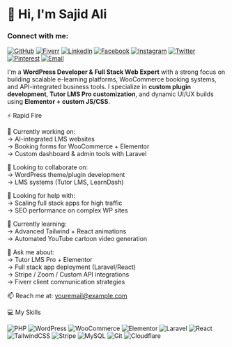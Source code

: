 <h1>👋 Hi, I'm Sajid Ali</h1>

<h3>Connect with me:</h3>  

[![GitHub](https://img.shields.io/badge/GitHub-181717?style=for-the-badge&logo=github&logoColor=white)](https://github.com/yourusername)
[![Fiverr](https://img.shields.io/badge/Fiverr-00b22d?style=for-the-badge&logo=fiverr&logoColor=white)](https://fiverr.com/your-profile)
[![LinkedIn](https://img.shields.io/badge/LinkedIn-0077B5?style=for-the-badge&logo=linkedin&logoColor=white)](https://linkedin.com/in/your-profile)
[![Facebook](https://img.shields.io/badge/Facebook-1877F2?style=for-the-badge&logo=facebook&logoColor=white)](https://facebook.com/your-profile)
[![Instagram](https://img.shields.io/badge/Instagram-E4405F?style=for-the-badge&logo=instagram&logoColor=white)](https://instagram.com/your-profile)
[![Twitter](https://img.shields.io/badge/Twitter-1DA1F2?style=for-the-badge&logo=twitter&logoColor=white)](https://twitter.com/your-profile)
[![Pinterest](https://img.shields.io/badge/Pinterest-BD081C?style=for-the-badge&logo=pinterest&logoColor=white)](https://pinterest.com/your-profile)
[![Email](https://img.shields.io/badge/Email-Contact-red?style=for-the-badge&logo=gmail&logoColor=white)](mailto:youremail@example.com)


I'm a **WordPress Developer & Full Stack Web Expert** with a strong focus on building scalable e-learning platforms, WooCommerce booking systems, and API-integrated business tools. I specialize in **custom plugin development**, **Tutor LMS Pro customization**, and dynamic UI/UX builds using **Elementor + custom JS/CSS**.


⚡ Rapid Fire

🔭 Currently working on:  
→ AI-integrated LMS websites  
→ Booking forms for WooCommerce + Elementor  
→ Custom dashboard & admin tools with Laravel

👯 Looking to collaborate on:  
→ WordPress theme/plugin development  
→ LMS systems (Tutor LMS, LearnDash)

🤝 Looking for help with:  
→ Scaling full stack apps for high traffic  
→ SEO performance on complex WP sites

🌱 Currently learning:  
→ Advanced Tailwind + React animations  
→ Automated YouTube cartoon video generation

💬 Ask me about:  
→ Tutor LMS Pro + Elementor  
→ Full stack app deployment (Laravel/React)  
→ Stripe / Zoom / Custom API integrations  
→ Fiverr client communication strategies

📫 Reach me at: [youremail@example.com](mailto:youremail@example.com)


💻 My Skills

![PHP](https://img.shields.io/badge/-PHP-777BB4?style=flat-square&logo=php&logoColor=white)
![WordPress](https://img.shields.io/badge/-WordPress-21759B?style=flat-square&logo=wordpress&logoColor=white)
![WooCommerce](https://img.shields.io/badge/-WooCommerce-96588A?style=flat-square&logo=woocommerce&logoColor=white)
![Elementor](https://img.shields.io/badge/-Elementor-92003B?style=flat-square&logo=elementor&logoColor=white)
![Laravel](https://img.shields.io/badge/-Laravel-F05340?style=flat-square&logo=laravel&logoColor=white)
![React](https://img.shields.io/badge/-React-20232A?style=flat-square&logo=react&logoColor=61DAFB)
![TailwindCSS](https://img.shields.io/badge/-TailwindCSS-38B2AC?style=flat-square&logo=tailwind-css&logoColor=white)
![Stripe](https://img.shields.io/badge/-Stripe-008CDD?style=flat-square&logo=stripe&logoColor=white)
![MySQL](https://img.shields.io/badge/-MySQL-4479A1?style=flat-square&logo=mysql&logoColor=white)
![Git](https://img.shields.io/badge/-Git-F05032?style=flat-square&logo=git&logoColor=white)
![Cloudflare](https://img.shields.io/badge/-Cloudflare-F38020?style=flat-square&logo=cloudflare&logoColor=white)

